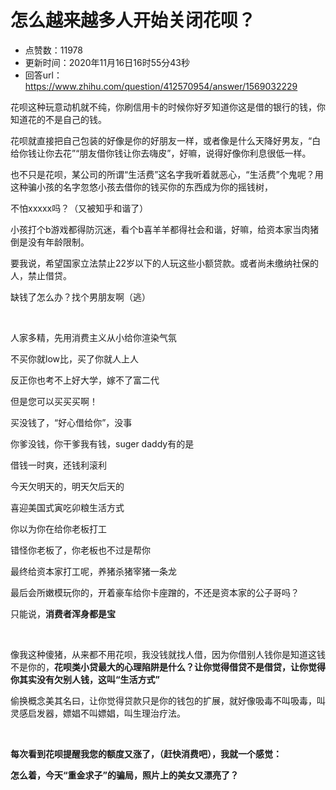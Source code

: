 # 怎么越来越多人开始关闭花呗？
- 点赞数：11978
- 更新时间：2020年11月16日16时55分43秒
- 回答url：https://www.zhihu.com/question/412570954/answer/1569032229
<body>
 <p data-pid="kVhruTdS">花呗这种玩意动机就不纯，你刷信用卡的时候你好歹知道你这是借的银行的钱，你知道花的不是自己的钱。</p>
 <p data-pid="-5MjH8UE">花呗就直接把自己包装的好像是你的好朋友一样，或者像是什么天降好男友，“白给你钱让你去花”“朋友借你钱让你去嗨皮”，好嘛，说得好像你利息很低一样。</p>
 <p data-pid="MMnhnafl">也不只是花呗，某公司的所谓“生活费”这名字我听着就恶心，“生活费”个鬼呢？用这种骗小孩的名字忽悠小孩去借你的钱买你的东西成为你的摇钱树，</p>
 <p data-pid="wjTAs_IX">不怕xxxxx吗？（又被知乎和谐了）</p>
 <p data-pid="j1DJgAKp">小孩打个b游戏都得防沉迷，看个b喜羊羊都得社会和谐，好嘛，给资本家当肉猪倒是没有年龄限制。</p>
 <p data-pid="0fkDZRPQ">要我说，希望国家立法禁止22岁以下的人玩这些小额贷款。或者尚未缴纳社保的人，禁止借贷。</p>
 <p data-pid="vk9IrHzQ">缺钱了怎么办？找个男朋友啊（逃）</p>
 <p class="ztext-empty-paragraph"><br></p>
 <p data-pid="dEpYu1mb">人家多精，先用消费主义从小给你渲染气氛</p>
 <p data-pid="iPDq835x">不买你就low比，买了你就人上人</p>
 <p data-pid="vDyQhhpw">反正你也考不上好大学，嫁不了富二代</p>
 <p data-pid="GOWv75RM">但是您可以买买买啊！</p>
 <p data-pid="cb7V3vLt">买没钱了，“好心借给你”，没事</p>
 <p data-pid="saPKZMgJ">你爹没钱，你干爹我有钱，suger daddy有的是</p>
 <p data-pid="FrlD7X0z">借钱一时爽，还钱利滚利</p>
 <p data-pid="NVj4S8nB">今天欠明天的，明天欠后天的</p>
 <p data-pid="PEwBGSnV">喜迎美国式寅吃卯粮生活方式</p>
 <p data-pid="Y4DDmt1v">你以为你在给你老板打工</p>
 <p data-pid="F4Fsf9r0">错怪你老板了，你老板也不过是帮你</p>
 <p data-pid="ynx9PU0p">最终给资本家打工呢，养猪杀猪宰猪一条龙</p>
 <p data-pid="KUFgHS7D">最后会所嫩模玩你的，开着豪车给你卡座蹭的，不还是资本家的公子哥吗？</p>
 <p data-pid="-cESS3CY">只能说，<b>消费者浑身都是宝</b></p>
 <p class="ztext-empty-paragraph"><br></p>
 <p data-pid="HotsM1p7">像我这种傻猪，从来都不用花呗，我没钱就找人借，因为你借别人钱你是知道这钱不是你的，<b>花呗类小贷最大的心理陷阱是什么？让你觉得借贷不是借贷，让你觉得你其实没有欠别人钱，这叫“生活方式”</b></p>
 <p data-pid="Tm_IbtbZ">偷换概念美其名曰，让你觉得贷款只是你的钱包的扩展，就好像吸毒不叫吸毒，叫灵感启发器，嫖娼不叫嫖娼，叫生理治疗法。</p>
 <p class="ztext-empty-paragraph"><br></p>
 <p data-pid="L-OI6m2a"><b>每次看到花呗提醒我您的额度又涨了，（赶快消费吧），我就一个感觉：</b></p>
 <p data-pid="HqT1D256"><b>怎么着，今天“重金求子”的骗局，照片上的美女又漂亮了？</b></p>
</body>